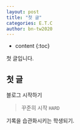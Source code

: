 ```yaml
---
layout: post
title: "첫 글"
categories: E.T.C
author: bn-tw2020
---
```

* content
{:toc}

첫 글입니다.

## 첫 글

블로그 시작하기

> 꾸준히 시작 `HARD`

기록을 습관화시키는 학생되기.
